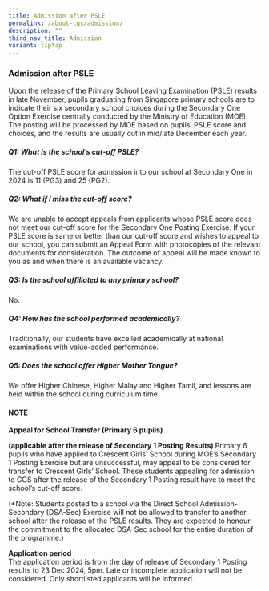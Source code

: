 ```yaml
---
title: Admission after PSLE
permalink: /about-cgs/admission/
description: ""
third_nav_title: Admission
variant: tiptap
---
```

<h3><strong>Admission after PSLE</strong></h3>
<p>Upon the release of the Primary School Leaving Examination (PSLE) results
in late November, pupils graduating from Singapore primary schools are
to indicate their six secondary school choices during the Secondary One
Option Exercise centrally conducted by the Ministry of Education (MOE).
The posting will be processed by MOE based on pupils’ PSLE score and choices,
and the results are usually out in mid/late December each year.</p>
<h5><strong>Q1: What is the school’s cut-off PSLE?</strong></h5>
<p>The cut-off PSLE score for admission into our school at Secondary One
in 2024 is 11 (PG3) and 25 (PG2).</p>
<h5><strong>Q2: What if I miss the cut-off score?</strong></h5>
<p>We are unable to accept appeals from applicants whose PSLE score does
not meet our cut-off score for the Secondary One Posting Exercise. If your
PSLE score is same or better than our cut-off score and wishes to appeal
to our school, you can submit an Appeal Form with photocopies of the relevant
documents for consideration. The outcome of appeal will be made known to
you as and when there is an available vacancy.</p>
<h5><strong>Q3: Is the school affiliated to any primary school?</strong></h5>
<p>No.</p>
<h5><strong>Q4: How has the school performed academically?</strong></h5>
<p>Traditionally, our students have excelled academically at national examinations
with value-added performance.</p>
<h5><strong>Q5: Does the school offer Higher Mother Tongue?</strong></h5>
<p>We offer Higher Chinese, Higher Malay and Higher Tamil, and lessons are
held within the school during curriculum time.</p>
<h4><strong>NOTE</strong></h4>
<p><strong>Appeal for School Transfer (Primary 6 pupils)</strong>
</p>
<p><strong>(applicable after the release of Secondary 1 Posting Results) </strong>Primary
6 pupils who have applied to Crescent Girls’ School during MOE’s Secondary
1 Posting Exercise but are unsuccessful, may appeal to be considered for
transfer to Crescent Girls’ School. These students appealing for admission
to CGS after the release of the Secondary 1 Posting result have to meet
the school’s cut-off score.</p>
<p></p>
<p>(*Note: Students posted to a school via the Direct School Admission-Secondary
(DSA-Sec) Exercise will not be allowed to transfer to another school after
the release of the PSLE results. They are expected to honour the commitment
to the allocated DSA-Sec school for the entire duration of the programme.)</p>
<p></p>
<p><strong>Application period</strong>
<br>The application period is from the day of release of Secondary 1 Posting
results to 23 Dec 2024, 5pm. Late or incomplete application will not be
considered. Only shortlisted applicants will be informed.</p>